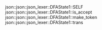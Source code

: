 json::json::json_lexer::DFAState1::SELF
json::json::json_lexer::DFAState1::is_accept
json::json::json_lexer::DFAState1::make_token
json::json::json_lexer::DFAState1::trans